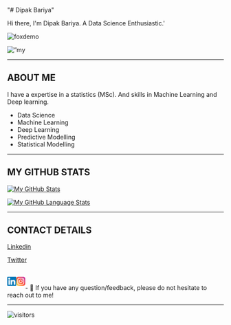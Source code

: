"# Dipak Bariya"

Hi there, I'm Dipak Bariya. A Data Science Enthusiastic.'


![foxdemo](https://github.com/foxdemo/foxdemo.github.io/blob/master/assets/images/avatar.png)

<p align=”center”>
<img width=”200" height=”200" src=”https://user-images.githubusercontent.com/75753187/123358567-aac7b900-d539-11eb-8275-0b380264bb4c.png" alt=”my banner”>
</p>

***********************************************************************************************************************************************************************************

<h2> ABOUT ME </h2>
I have a expertise in a statistics (MSc). And skills in Machine Learning and Deep learning.

* Data Science 
* Machine Learning
* Deep Learning
* Predictive Modelling
* Statistical Modelling


*********************************************************************************************************************************************************************************

<h2> MY GITHUB STATS </h2>

[![My GitHub Stats](https://github-readme-stats.vercel.app/api/?username=dipakbariya&count_private=true&theme=tokyonight&showicons=true)]()

[![My GitHub Language Stats](https://github-readme-stats.vercel.app/api/top-langs/?username=dipakbariya&langs_count=5&theme=tokyonight)]()

*********************************************************************************************************************************************************************************

<h2> CONTACT DETAILS </h2>

[Linkedin](https://linkedin.com/in/dipak-bariya/)

[Twitter](https://twitter.com/dipu9086)
                                                                                                                                         
<br>                                                                                                                                         
<a href="https://www.linkedin.com/in/dipak-bariya/"><img align="left" src="https://raw.githubusercontent.com/dipakbariya/dipakbariya/main/images/linkedin.svg" alt="Yu Shi | LinkedIn" width="21px"/></a>
<a href="https://instagram.com/dipak.bariya30/"><img align="left" src="https://raw.githubusercontent.com/dipakbariya/dipakbariya/main/images/instagram.svg" alt="Yu Shi | Instagram" width="21px"/></a>
</a>
</br>
- 💬 If you have any question/feedback, please do not hesitate to reach out to me!

*********************************************************************************************************************************************************************************


![visitors](https://visitor-badge.glitch.me/badge?page_id=dipakbariya&left_color=green&right_color=red)

